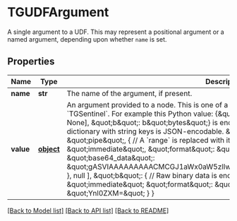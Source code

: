 # TGUDFArgument

A single argument to a UDF. This may represent a positional argument or a named argument, depending upon whether `name` is set.

## Properties

| Name      | Type              | Description                                                                                                                                                                                                                                                                                                                                                                                                                                                                                                                                                                                                                                                                                                                                                                                                                                                                                                                     | Notes      |
| --------- | ----------------- | ------------------------------------------------------------------------------------------------------------------------------------------------------------------------------------------------------------------------------------------------------------------------------------------------------------------------------------------------------------------------------------------------------------------------------------------------------------------------------------------------------------------------------------------------------------------------------------------------------------------------------------------------------------------------------------------------------------------------------------------------------------------------------------------------------------------------------------------------------------------------------------------------------------------------------- | ---------- |
| **name**  | **str**           | The name of the argument, if present.                                                                                                                                                                                                                                                                                                                                                                                                                                                                                                                                                                                                                                                                                                                                                                                                                                                                                           | [optional] |
| **value** | [**object**](.md) | An argument provided to a node. This is one of a direct value (i.e., a raw JSON value) or a &#x60;TGSentinel&#x60;. For example this Python value: {\&quot;a\&quot;: [1, \&quot;pipe\&quot;, range(30), None], \&quot;b\&quot;: b\&quot;bytes\&quot;} is encoded thusly (with included comments): { // A dictionary with string keys is JSON-encodable. \&quot;a\&quot;: [ // As is a list. 1, \&quot;pipe\&quot;, { // A &#x60;range&#x60; is replaced with its pickle. \&quot;__tdbudf__\&quot;: \&quot;immediate\&quot;, \&quot;format\&quot;: \&quot;python_pickle\&quot;, \&quot;base64_data\&quot;: \&quot;gASVIAAAAAAAAACMCGJ1aWx0aW5zlIwFcmFuZ2WUk5RLAEseSwGHlFKULg&#x3D;&#x3D;\&quot; }, null ], \&quot;b\&quot;: { // Raw binary data is encoded into base64. \&quot;**tdbudf**\&quot;: \&quot;immediate\&quot; \&quot;format\&quot;: \&quot;bytes\&quot;, \&quot;base64_data\&quot;: \&quot;Ynl0ZXM&#x3D;\&quot; } } | [optional] |

[[Back to Model list]](../README.md#documentation-for-models) [[Back to API list]](../README.md#documentation-for-api-endpoints) [[Back to README]](../README.md)
